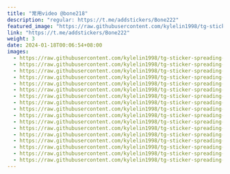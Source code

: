 ```yaml
---
title: "常用video @bone218"
description: "regular: https://t.me/addstickers/Bone222"
featured_image: "https://raw.githubusercontent.com/kylelin1998/tg-sticker-spreading-worldwide-images/main/img/2b779665-d5ad-474b-a14d-a7a043c94eb9.jpg"
link: "https://t.me/addstickers/Bone222"
weight: 3
date: 2024-01-18T00:06:54+08:00
images:
  - https://raw.githubusercontent.com/kylelin1998/tg-sticker-spreading-worldwide-images/main/img/2b779665-d5ad-474b-a14d-a7a043c94eb9.jpg
  - https://raw.githubusercontent.com/kylelin1998/tg-sticker-spreading-worldwide-images/main/img/60351615-d21f-4997-b36e-d3eb3a4d6b1c.jpg
  - https://raw.githubusercontent.com/kylelin1998/tg-sticker-spreading-worldwide-images/main/img/d456627a-d46a-4f29-8287-c316c845dd05.jpg
  - https://raw.githubusercontent.com/kylelin1998/tg-sticker-spreading-worldwide-images/main/img/619f9689-5ffd-4826-9a18-1526d2d170e2.jpg
  - https://raw.githubusercontent.com/kylelin1998/tg-sticker-spreading-worldwide-images/main/img/02e3850a-24b9-4210-b171-b9127c583b75.jpg
  - https://raw.githubusercontent.com/kylelin1998/tg-sticker-spreading-worldwide-images/main/img/7d37e719-dc5a-41e5-9edc-615d9cdaac31.jpg
  - https://raw.githubusercontent.com/kylelin1998/tg-sticker-spreading-worldwide-images/main/img/4db80380-de8c-4d6b-b4c5-7b3683c3ae6c.jpg
  - https://raw.githubusercontent.com/kylelin1998/tg-sticker-spreading-worldwide-images/main/img/13577526-5c65-4a14-a7ce-64e9a96c34e1.jpg
  - https://raw.githubusercontent.com/kylelin1998/tg-sticker-spreading-worldwide-images/main/img/c002882c-ebc5-45ae-b579-ebfc16b5ea3f.jpg
  - https://raw.githubusercontent.com/kylelin1998/tg-sticker-spreading-worldwide-images/main/img/a4351993-fd20-41cf-b3f9-30b8349fa5dd.jpg
  - https://raw.githubusercontent.com/kylelin1998/tg-sticker-spreading-worldwide-images/main/img/1b4349ce-1cb9-4519-82dc-083ba55d075f.jpg
  - https://raw.githubusercontent.com/kylelin1998/tg-sticker-spreading-worldwide-images/main/img/7e036190-c48f-4255-8257-2fc3eb5627c9.jpg
  - https://raw.githubusercontent.com/kylelin1998/tg-sticker-spreading-worldwide-images/main/img/f1f35054-de4d-46f2-9d3a-780c1493337d.jpg
  - https://raw.githubusercontent.com/kylelin1998/tg-sticker-spreading-worldwide-images/main/img/44bfbee6-8576-4736-9ff4-1738a2f6176e.jpg
  - https://raw.githubusercontent.com/kylelin1998/tg-sticker-spreading-worldwide-images/main/img/f864ae0d-c42f-49f4-9075-d103fcf2ac0f.jpg
  - https://raw.githubusercontent.com/kylelin1998/tg-sticker-spreading-worldwide-images/main/img/ffed7a6c-b40d-44b3-92a7-e3d8ba06b2a9.jpg
  - https://raw.githubusercontent.com/kylelin1998/tg-sticker-spreading-worldwide-images/main/img/41a8f369-2134-4d10-85f7-e192f9fb8822.jpg
---
```

